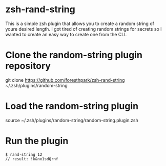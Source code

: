 # zsh-rand-string

This is a simple zsh plugin that allows you to create a random string of youre desired length. I got tired of creating random strings for secrets so I wanted to create an easy way to create one from the CLI.

# Clone the random-string plugin repository

git clone https://github.com/foresthpark/zsh-rand-string ~/.zsh/plugins/random-string

# Load the random-string plugin

source ~/.zsh/plugins/random-string/random-string.plugin.zsh


# Run the plugin

```
$ rand-string 12
// result: !k&nx1sdQrnf
```

